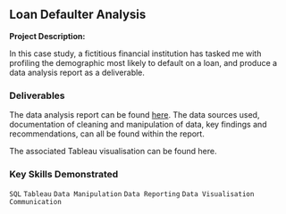 ## Loan Defaulter Analysis

**Project Description:**

In this case study, a fictitious financial institution has tasked me with profiling the demographic most likely to default on a loan, and produce a data analysis report as a deliverable.

### Deliverables

The data analysis report can be found [here](https://github.com/user-attachments/files/19228709/Loan.Defaulter.Analysis.-.Report.pdf).
The data sources used, documentation of cleaning and manipulation of data, key findings and recommendations, can all be found within the report.

The associated Tableau visualisation can be found here.

### Key Skills Demonstrated

```SQL```   ```Tableau```   ```Data Manipulation``` ```Data Reporting``` ```Data Visualisation``` ```Communication``` 
